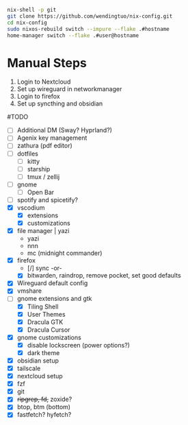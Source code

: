 ```sh
nix-shell -p git
git clone https://github.com/wendingtuo/nix-config.git
cd nix-config
sudo nixos-rebuild switch --impure --flake .#hostname
home-manager switch --flake .#user@hostname
```

# Manual Steps
1. Login to Nextcloud
2. Set up wireguard in networkmanager
3. Login to firefox
4. Set up syncthing and obsidian


#TODO
- [ ] Additional DM (Sway? Hyprland?)
- [ ] Agenix key management
- [ ] zathura (pdf editor)
- [ ] dotfiles
  - [ ] kitty
  - [ ] starship
  - [ ] tmux / zellij
- [ ] gnome
  - [ ] Open Bar
- [ ] spotify and spicetify?
- [x] vscodium
  - [x] extensions
  - [x] customizations
- [x] file manager | yazi
  - yazi
  - nnn
  - mc (midnight commander)
- [x] firefox
  - [/] sync -or-
  - [x] bitwarden, raindrop, remove pocket, set good defaults
- [x] Wireguard default config
- [x] vmshare
- [ ] gnome extensions and gtk
  - [x] Tiling Shell
  - [x] User Themes
  - [x] Dracula GTK
  - [x] Dracula Cursor
- [x] gnome customizations
  - [x] disable lockscreen (power options?)
  - [x] dark theme
- [x] obsidian setup
- [x] tailscale
- [x] nextcloud setup
- [x] fzf
- [x] git
- [x] ~~ripgrep, fd,~~ zoxide?
- [x] btop, btm (bottom)
- [x] fastfetch? hyfetch?
